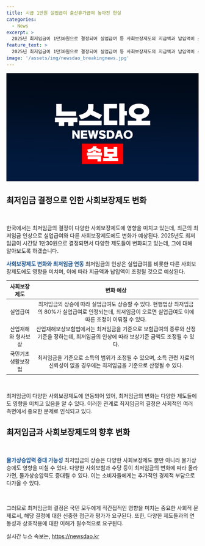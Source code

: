 ```yaml
---
title: 시급 1만원 실업급여 출산휴가급여 높아진 현실
categories:
  - News
excerpt: >
  2025년 최저임금이 1만30원으로 결정되어 실업급여 등 사회보장제도의 지급액과 납입액이 소폭 상승한다. 고용노동부에 따르면 최저임금위원회는 11일 1만30원으로 결정하여 최저시급 1만원 시대를 열었다. 이에 따라 실업급여, 고용촉진지원금, 산업재해보상금 등이 최저임금에 연동된다. 최저임금은 다양한 법령에서 기준으로 활용되며, 이로 인해 물가상승압력도 강화될 것으로 예상된다. 
feature_text: >
  2025년 최저임금이 1만30원으로 결정되어 실업급여 등 사회보장제도의 지급액과 납입액이 소폭 상승한다. 고용노동부에 따르면 최저임금위원회는 11일 1만30원으로 결정하여 최저시급 1만원 시대를 열었다. 이에 따라 실업급여, 고용촉진지원금, 산업재해보상금 등이 최저임금에 연동된다. 최저임금은 다양한 법령에서 기준으로 활용되며, 이로 인해 물가상승압력도 강화될 것으로 예상된다. 
image: '/assets/img/newsdao_breakingnews.jpg'
---
```


<p><img src="/assets/img/newsdao_breakingnews.jpg" alt="bookingtag 속보" /></p>

<h2 data-ke-size="size26">최저임금 결정으로 인한 사회보장제도 변화</h2>

<p data-ke-size="size16">&nbsp;</p>

<p>한국에서는 최저임금의 결정이 다양한 사회보장제도에 영향을 미치고 있는데, 최근의 최저임금 인상으로 실업급여와 다른 사회보장제도에도 변화가 예상된다. 2025년도 최저임금이 시간당 1만30원으로 결정되면서 다양한 제도들이 변화되고 있는데, 그에 대해 알아보도록 하겠습니다.</p>

<p><b><span style="color: #1a5490;">사회보장제도 변화와 최저임금 연동</span></b>
최저임금의 인상은 실업급여를 비롯한 다른 사회보장제도에도 영향을 미치며, 이에 따라 지급액과 납입액이 조정될 것으로 예상된다.</p>

<table>
<thead>
<tr>
<th style="text-align: center;">사회보장제도</th>
<th style="text-align: center;">변화 예상</th>
</tr>
</thead>
<tbody>
<tr>
<td style="text-align: center;">실업급여</td>
<td style="text-align: center;">최저임금의 상승에 따라 실업급여도 상승할 수 있다. 현행법상 최저임금의 80%가 실업급여로 인정되는데, 최저임금이 오르면 실업급여도 이에 따른 조정이 이뤄질 수 있다.</td>
</tr>
<tr>
<td style="text-align: center;">산업재해와 형사보상</td>
<td style="text-align: center;">산업재해보상보험법에서는 최저임금을 기준으로 보험급여의 종류와 산정기준을 정하는데, 최저임금의 인상에 따라 보상기준 금액도 조정될 수 있다.</td>
</tr>
<tr>
<td style="text-align: center;">국민기초생활보장법</td>
<td style="text-align: center;">최저임금을 기준으로 소득의 범위가 조정될 수 있으며, 소득 관련 자료의 신뢰성이 없을 경우에는 최저임금을 기준으로 산정될 수 있다.</td>
</tr>
</tbody>
</table>

<p data-ke-size="size16">&nbsp;</p>

<p>최저임금이 다양한 사회보장제도에 연동되어 있어, 최저임금의 변화는 다양한 제도들에도 영향을 미치고 있음을 알 수 있다. 이러한 관계로 최저임금의 결정은 사회적인 여러 측면에서 중요한 문제로 인식되고 있다.</p>

<h2 data-ke-size="size26">최저임금과 사회보장제도의 향후 변화</h2>

<p data-ke-size="size16">&nbsp;</p>

<p><b><span style="color: #1a5490;">물가상승압력 증대 가능성</span></b>
최저임금의 상승은 다양한 사회보장제도 뿐만 아니라 물가상승에도 영향을 미칠 수 있다. 다양한 사회보험과 수당 등이 최저임금의 변화에 따라 올라가면, 물가상승압력도 증대될 수 있다. 이는 소비자들에게는 추가적인 경제적 부담으로 다가올 수 있다.</p>

<p data-ke-size="size16">&nbsp;</p>

<p>그러므로 최저임금의 결정은 국민 모두에게 직간접적인 영향을 미치는 중요한 사회적 문제로서, 해당 결정에 대한 신중한 접근과 평가가 요구된다. 또한, 다양한 제도들과의 연동성과 상호작용에 대한 이해가 필수적으로 요구된다.</p>
실시간 뉴스 속보는, <a href="https://newsdao.kr" rel="dofollow">https://newsdao.kr</a>


